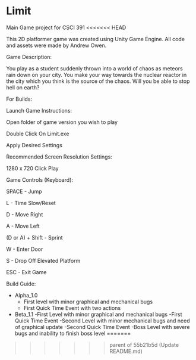 # Limit
Main Game project for CSCI 391
<<<<<<< HEAD

This 2D platformer game was created using Unity Game Engine. All code and assets were made by Andrew Owen.



Game Description:

You play as a student suddenly thrown into a world of chaos as meteors rain down on your city. You make your way towards the nuclear reactor in the city which you think is the source of the chaos. Will you be able to stop hell on earth?



For Builds:

Launch Game Instructions:

Open folder of game version you wish to play

Double Click On Limit.exe

Apply Desired Settings

Recommended Screen Resolution Settings:

 1280 x 720
Click Play

Game Controls (Keyboard):

SPACE - Jump

L - Time Slow/Reset

D - Move Right

A - Move Left

(D or A) + Shift - Sprint

W - Enter Door

S - Drop Off Elevated Platform

ESC - Exit Game

Build Guide:

- Alpha_1.0
	- First level with minor graphical and mechanical bugs
	- First Quick Time Event with two actions
- Beta_1.1
	-First Level with minor graphical and mechanical bugs
	-First Quick Time Event
	-Second Level with minor mechanical bugs and need of graphical update
	-Second Quick Time Event
	-Boss Level with severe bugs and inability to finish boss level
=======
>>>>>>> parent of 55b21b5d (Update README.md)
